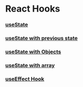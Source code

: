 # React Hooks

### [useState](https://github.com/SaishJ/React-Hooks/commit/a04d9fc28e67ee838856cfbcecef87f99409c25c)

### [useState with previous state](https://github.com/SaishJ/React-Hooks/commit/0efdee5596c18b7e7a4bb35d5eab970aa8cd06d9)

### [useState with Objects](https://github.com/SaishJ/React-Hooks/commit/bd0b9b3e324855a09ce8c554711a7f5d0a3636f7)

### [useState with array](https://github.com/SaishJ/React-Hooks/commit/d2f22b5f8679b6c01112235a79da2ea3fc642175)

### [useEffect Hook](https://github.com/SaishJ/React-Hooks/commit/cdbb6a018b808fd6b6d729a30f56182a2eebec3f)
